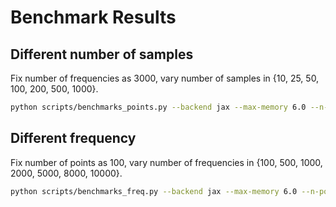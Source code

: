 # Benchmark Results


## Different number of samples

Fix number of frequencies as 3000, vary number of samples in {10, 25, 50, 100, 200, 500, 1000}.

```bash
python scripts/benchmarks_points.py --backend jax --max-memory 6.0 --n-frequency 3000
```


## Different frequency

Fix number of points as 100, vary number of frequencies in {100, 500, 1000, 2000, 5000, 8000, 10000}.

```bash
python scripts/benchmarks_freq.py --backend jax --max-memory 6.0 --n-points 100
```




